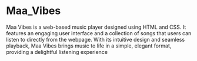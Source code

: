 # Maa_Vibes
Maa Vibes is a web-based music player designed using HTML and CSS. It features an engaging user interface and a collection of songs that users can listen to directly from the webpage. With its intuitive design and seamless playback, Maa Vibes brings music to life in a simple, elegant format, providing a delightful listening experience
